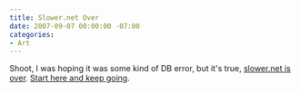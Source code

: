 ```yaml
---
title: Slower.net Over
date: 2007-09-07 00:00:00 -07:00
categories:
- Art
---
```


<p>Shoot, I was hoping it was some kind of DB error, but it's true, <a href="http://www.slower.net/">slower.net is over</a>. <a href="http://slower.net/entries/001206.php">Start here and keep going</a>.</p>
